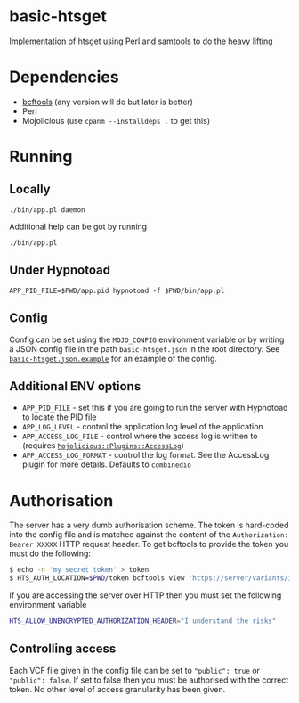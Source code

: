 # basic-htsget
Implementation of htsget using Perl and samtools to do the heavy lifting

# Dependencies

- [bcftools](https://github.com/samtools/bcftools) (any version will do but later is better)
- Perl
- Mojolicious (use `cpanm --installdeps .` to get this)

# Running

## Locally

```
./bin/app.pl daemon
```

Additional help can be got by running

```
./bin/app.pl
```

## Under Hypnotoad

```
APP_PID_FILE=$PWD/app.pid hypnotoad -f $PWD/bin/app.pl
```

## Config

Config can be set using the `MOJO_CONFIG` environment variable or by writing a JSON config file in the path `basic-htsget.json` in the root directory. See [`basic-htsget.json.example`](https://github.com/andrewyatz/basic-htsget/blob/master/basic-htsget.json.example) for an example of the config.

## Additional ENV options

- `APP_PID_FILE` - set this if you are going to run the server with Hypnotoad to locate the PID file
- `APP_LOG_LEVEL` - control the application log level of the application
- `APP_ACCESS_LOG_FILE` - control where the access log is written to (requires [`Mojolicious::Plugins::AccessLog`](https://metacpan.org/pod/Mojolicious::Plugin::AccessLog))
- `APP_ACCESS_LOG_FORMAT` - control the log format. See the AccessLog plugin for more details. Defaults to `combinedio`

# Authorisation

The server has a very dumb authorisation scheme. The token is hard-coded into the config file and is matched against the content of the `Authorization: Bearer XXXXX` HTTP request header. To get bcftools to provide the token you must do the following:

```bash
$ echo -n 'my secret token' > token
$ HTS_AUTH_LOCATION=$PWD/token bcftools view 'https://server/variants/id?referenceName=chr1&start=1&end=100'
```

If you are accessing the server over HTTP then you must set the following environment variable

```bash
HTS_ALLOW_UNENCRYPTED_AUTHORIZATION_HEADER="I understand the risks"
```

## Controlling access

Each VCF file given in the config file can be set to `"public": true` or `"public": false`. If set to false then you must be authorised with the correct token. No other level of access granularity has been given.
